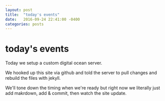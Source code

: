 ```yaml
---
layout: post
title:  "today's events"
date:   2016-09-24 22:41:00 -0400
categories: posts
---
```

# today's events

Today we setup a custom digital ocean server.

We hooked up this site via github and told the server to pull changes and rebuild the files with jekyll.

We'll tone down the timing when we're ready but right now we literally just add makrdown, add & commit, then watch the site update.

